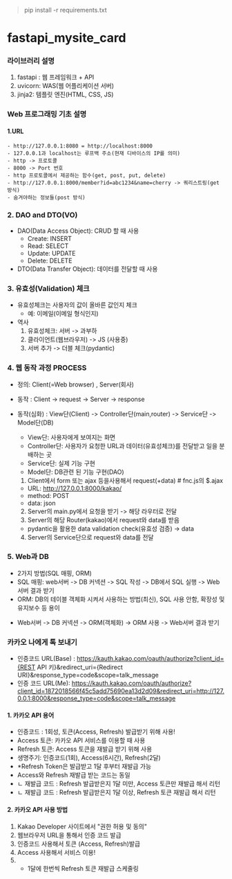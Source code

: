> pip install -r requirements.txt

# fastapi_mysite_card

### 라이브러리 설명

1. fastapi : 웹 프레임워크 + API
2. uvicorn: WAS(웹 어플리케이션 서버)
3. jinja2: 템플릿 엔진(HTML, CSS, JS)

### Web 프로그래밍 기초 설명

#### 1.URL

    - http://127.0.0.1:8080 = http://localhost:8000
    - 127.0.0.1과 localhost는 루프백 주소(현재 디바이스의 IP를 의미)
    - http -> 프로토콜
    - 8000 -> Port 번호
    - http 프로토콜에서 제공하는 함수(get, post, put, delete)
    - http://127.0.0.1:8000/member?id=abc1234&name=cherry -> 쿼리스트링(get 방식)
    - 숨겨야하는 정보들(post 방식)

### 2. DAO and DTO(VO)

- DAO(Data Access Object): CRUD 할 때 사용
  - Create: INSERT
  - Read: SELECT
  - Update: UPDATE
  - Delete: DELETE
- DTO(Data Transfer Object): 데이터를 전달할 때 사용

### 3. 유효성(Validation) 체크

- 유효성체크는 사용자의 값이 올바른 값인지 체크
  - 예: 이메일(이메일 형식인지)
- 역사
  1.  유효성체크: 서버 -> 과부하
  2.  클라이언트(웹브라우저) -> JS (사용중)
  3.  서버 추가 -> 더블 체크(pydantic)

### 4. 웹 동작 과정 PROCESS

- 정의: Client(=Web browser) , Server(회사)
- 동작 : Client -> request -> Server -> response
- 동작(심화) : View단(Client) -> Controller단(main,router) -> Service단 -> Model단(DB)

  - View단: 사용자에게 보여지는 화면
  - Controller단: 사용자가 요청한 URL과 데이터(유효성체크)를 전달받고 일을 분배하는 곳
  - Service단: 실제 기능 구현
  - Model단: DB관련 된 기능 구현(DAO)

  1.  Client에서 form 또는 ajax 등을사용해서 request(+data) # fnc.js의 $.ajax

  - URL: http://127.0.0.1:8000/kakao/
  - method: POST
  - data: json

  2. Server의 main.py에서 요청을 받기 -> 해당 라우터로 전달
  3. Server의 해당 Router(kakao)에서 request와 data를 받음

  - pydantic을 활용한 data validation check(유효성 검증) -> data

  4. Server의 Service단으로 request와 data를 전달

### 5. Web과 DB

- 2가지 방법(SQL 매핑, ORM)
- SQL 매핑: web서버 -> DB 커넥션 -> SQL 작성 -> DB에서 SQL 실행 -> Web서버 결과 받기
- ORM: DB의 테이블 객체화 시켜서 사용하는 방법(최신), SQL 사용 안함, 확장성 및 유지보수 등 용이

* Web서버 -> DB 커넥션 -> ORM(객체화) -> ORM 사용 -> Web서버 결과 받기

### 카카오 나에게 톡 보내기

- 인증코드 URL(Base) : https://kauth.kakao.com/oauth/authorize?client_id={REST API 키}&redirect_uri={Redirect URI}&response_type=code&scope=talk_message
- 인증 코드 URL(Me): https://kauth.kakao.com/oauth/authorize?client_id=1872018566f45c5add75690ea13d2d09&redirect_uri=http://127.0.0.1:8000&response_type=code&scope=talk_message

#### 1. 카카오 API 용어

- 인증코드 : 1회성, 토큰(Access, Refresh)
  발급받기 위해 사용!
- Access 토큰: 카카오 API 서비스를 이용할 때 사용
- Refresh 토큰: Access 토큰을 재발급 받기 위해 사용
- 생명주기: 인증코드(1회), Access(6시간), Refresh(2달)
- \*Refresh Token은 발급받고 1달 후부터 재발급 가능
- Access와 Refresh 재발급 받는 코드는 동일
- ㄴ 재발급 코드 : Refresh 발급받은지 1달 미만, Access 토큰만 재발급 해서 리턴
- ㄴ 재발급 코드 : Refresh 발급받은지 1달 이상, Refresh 토큰 재발급 해서 리턴

#### 2. 카카오 API 사용 방법

1. Kakao Developer 사이트에서 "권한 허용 및 동의"
2. 웹브라우저 URL을 통해서 인증 코드 발급
3. 인증코드 사용해서 토큰 (Access, Refresh)발급
4. Access 사용해서 서비스 이용!
5. - 1달에 한번씩 Refresh 토큰 재발급 스케줄링
